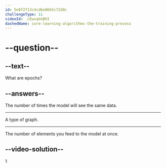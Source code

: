 ```yaml
---
id: 5e8f2f13c4cdbe86b5c72d8c
challengeType: 11
videoId: _cEwvqVoBhI
dashedName: core-learning-algorithms-the-training-process
---
```


# --question--

## --text--

What are epochs?

## --answers--

The number of times the model will see the same data.

---

A type of graph.

---

The number of elements you feed to the model at once.

## --video-solution--

1

